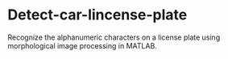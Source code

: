 # Detect-car-lincense-plate
 Recognize the alphanumeric characters on a license plate using morphological image processing in MATLAB.

